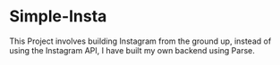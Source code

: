 # Simple-Insta
This Project involves building Instagram from the ground up,  instead of using the Instagram API, I have built my own backend using Parse.
